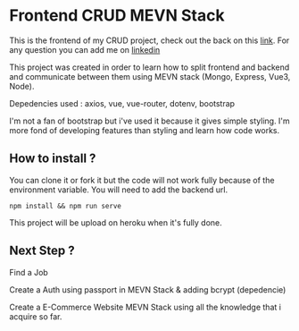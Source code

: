 # Frontend CRUD MEVN Stack

This is the frontend of my CRUD project, check out the back on this [link](https://github.com/TLNguyen-Paris/back_mevn_crud). For any question you can add me on [linkedin](https://www.linkedin.com/in/thanh-nguyen-paris/)

This project was created in order to learn how to split frontend and backend and communicate between them using MEVN stack (Mongo, Express, Vue3, Node).

Depedencies used : axios, vue, vue-router, dotenv, bootstrap

I'm not a fan of bootstrap but i've used it because it gives simple styling. I'm more fond of developing features than styling and learn how code works.


## How to install ? 

You can clone it or fork it but the code will not work fully because of the environment variable. You will need to add the backend url.

```
npm install && npm run serve
```

This project will be upload on heroku when it's fully done.

## Next Step ?
Find a Job

Create a Auth using passport in MEVN Stack & adding bcrypt (depedencie)

Create a E-Commerce Website MEVN Stack using all the knowledge that i acquire so far.